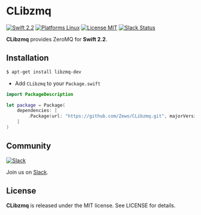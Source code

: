 CLibzmq
======

[![Swift 2.2](https://img.shields.io/badge/Swift-2.2-orange.svg?style=flat)](https://swift.org)
[![Platforms Linux](https://img.shields.io/badge/Platforms-Linux-lightgray.svg?style=flat)](https://swift.org)
[![License MIT](https://img.shields.io/badge/License-MIT-blue.svg?style=flat)](https://tldrlegal.com/license/mit-license)
[![Slack Status](http://slack.zewo.io/badge.svg)](http://slack.zewo.io)

**CLibzmq** provides ZeroMQ for **Swift 2.2**.

## Installation


```bash
$ apt-get install libzmq-dev
```

- Add `CLibzmq` to your `Package.swift`

```swift
import PackageDescription

let package = Package(
	dependencies: [
		.Package(url: "https://github.com/Zewo/CLibzmq.git", majorVersion: 1)
	]
)

```

## Community

[![Slack](http://s13.postimg.org/ybwy92ktf/Slack.png)](http://slack.zewo.io)

Join us on [Slack](http://slack.zewo.io).

License
-------

**CLibzmq** is released under the MIT license. See LICENSE for details.
